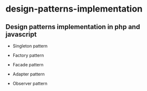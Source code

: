 # design-patterns-implementation



## Design patterns implementation in php and javascript

- Singleton pattern

- Factory pattern

- Facade pattern

- Adapter pattern

- Observer pattern

